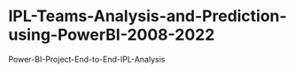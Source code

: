 # IPL-Teams-Analysis-and-Prediction-using-PowerBI-2008-2022
Power-BI-Project-End-to-End-IPL-Analysis
